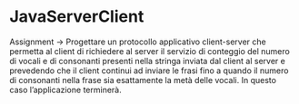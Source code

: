 # JavaServerClient
Assignment -> Progettare un protocollo applicativo client-server che permetta al client
di richiedere al server il servizio di conteggio del numero di vocali e di consonanti presenti 
nella stringa inviata dal client al server e prevedendo che il client continui ad inviare le frasi fino 
a quando il numero di consonanti nella frase sia esattamente la metà delle vocali. In questo caso l’applicazione terminerà.
